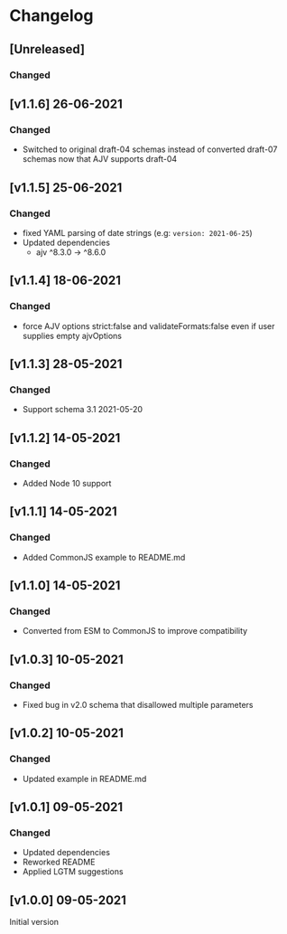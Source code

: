 # Changelog

## [Unreleased]
### Changed

## [v1.1.6] 26-06-2021
### Changed
 - Switched to original draft-04 schemas instead of converted draft-07 schemas now that AJV supports draft-04

## [v1.1.5] 25-06-2021
### Changed
 - fixed YAML parsing of date strings (e.g: `version: 2021-06-25`)
 - Updated dependencies
    -  ajv  ^8.3.0  →  ^8.6.0   

## [v1.1.4] 18-06-2021
### Changed
 - force AJV options strict:false and validateFormats:false even if user supplies empty ajvOptions 

## [v1.1.3] 28-05-2021
### Changed
- Support schema 3.1 2021-05-20

## [v1.1.2] 14-05-2021
### Changed
 - Added Node 10 support

## [v1.1.1] 14-05-2021
### Changed
 - Added CommonJS example to README.md

## [v1.1.0] 14-05-2021
### Changed
 - Converted from ESM to CommonJS to improve compatibility

## [v1.0.3] 10-05-2021
### Changed
- Fixed bug in v2.0 schema that disallowed multiple parameters

## [v1.0.2] 10-05-2021
### Changed
- Updated example in README.md

## [v1.0.1] 09-05-2021
### Changed
- Updated dependencies
- Reworked README
- Applied LGTM suggestions

## [v1.0.0] 09-05-2021
Initial version
